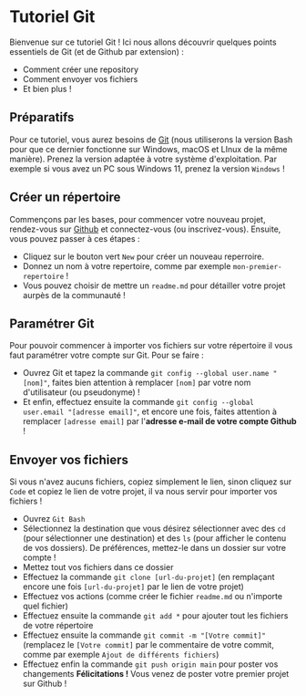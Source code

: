 # Tutoriel Git
Bienvenue sur ce tutoriel Git ! Ici nous allons découvrir quelques points essentiels de Git (et de Github par extension) :
- Comment créer une repository
- Comment envoyer vos fichiers
- Et bien plus !
## Préparatifs
Pour ce tutoriel, vous aurez besoins de [Git](https://git-scm.com/) (nous utiliserons la version Bash pour que ce dernier fonctionne sur Windows, macOS et LInux de la même manière). Prenez la version adaptée à votre système d'exploitation. Par exemple si vous avez un PC sous Windows 11, prenez la version `Windows` !
## Créer un répertoire
Commençons par les bases, pour commencer votre nouveau projet, rendez-vous sur [Github](https://github.com/) et connectez-vous (ou inscrivez-vous). Ensuite, vous pouvez passer à ces étapes :
- Cliquez sur le bouton vert `New` pour créer un nouveau reperroire.
- Donnez un nom à votre repertoire, comme par exemple `mon-premier-repertoire` !
- Vous pouvez choisir de mettre un `readme.md` pour détailler votre projet aurpès de la communauté !
## Paramétrer Git
Pour pouvoir commencer à importer vos fichiers sur votre répertoire il vous faut paramétrer votre compte sur Git. Pour se faire :
- Ouvrez Git et tapez la commande `git config --global user.name "[nom]"`, faites bien attention à remplacer `[nom]` par votre nom d'utilisateur (ou pseudonyme) !
- Et enfin, effectuez ensuite la commande `git config --global user.email "[adresse email]"`, et encore une fois, faites attention à remplacer `[adresse email]` par l'**adresse e-mail de votre compte Github** !
## Envoyer vos fichiers
Si vous n'avez aucuns fichiers, copiez simplement le lien, sinon cliquez sur `Code` et copiez le lien de votre projet, il va nous servir pour importer vos fichiers !
- Ouvrez `Git Bash`
- Sélectionnez la destination que vous désirez sélectionner avec des `cd` (pour sélectionner une destination) et des `ls` (pour afficher le contenu de vos dossiers). De préférences, mettez-le dans un dossier sur votre compte !
- Mettez tout vos fichiers dans ce dossier
- Effectuez la commande `git clone [url-du-projet]` (en remplaçant encore une fois `[url-du-projet]` par le lien de votre projet)
- Effectuez vos actions (comme créer le fichier `readme.md` ou n'importe quel fichier)
- Effectuez ensuite la commande `git add *` pour ajouter tout les fichiers de votre répertoire
- Effectuez ensuite la commande `git commit -m "[Votre commit]"` (remplacez le `[Votre commit]` par le commentaire de votre commit, comme par exemple `Ajout de différents fichiers`)
- Effectuez enfin la commande `git push origin main` pour poster vos changements
**Félicitations !** Vous venez de poster votre premier projet sur Github !
